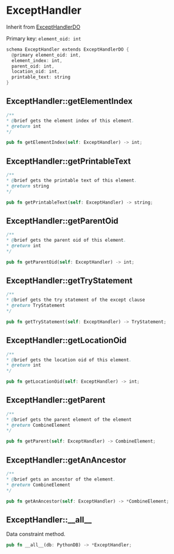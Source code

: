 # ExceptHandler

Inherit from [ExceptHandlerDO](./ExceptHandlerDO.md)

Primary key: `element_oid: int`

```rust
schema ExceptHandler extends ExceptHandlerDO {
  @primary element_oid: int,
  element_index: int,
  parent_oid: int,
  location_oid: int,
  printable_text: string
}
```
## ExceptHandler::getElementIndex

```java
/**
* @brief gets the element index of this element.
* @return int
*/
```
```rust
pub fn getElementIndex(self: ExceptHandler) -> int;
```
## ExceptHandler::getPrintableText

```java
/**
* @brief gets the printable text of this element.
* @return string
*/
```
```rust
pub fn getPrintableText(self: ExceptHandler) -> string;
```
## ExceptHandler::getParentOid

```java
/**
* @brief gets the parent oid of this element.
* @return int
*/
```
```rust
pub fn getParentOid(self: ExceptHandler) -> int;
```
## ExceptHandler::getTryStatement

```java
/**
* @brief gets the try statement of the except clause
* @return TryStatement 
*/
```
```rust
pub fn getTryStatement(self: ExceptHandler) -> TryStatement;
```
## ExceptHandler::getLocationOid

```java
/**
* @brief gets the location oid of this element.
* @return int
*/
```
```rust
pub fn getLocationOid(self: ExceptHandler) -> int;
```
## ExceptHandler::getParent

```java
/**
* @brief gets the parent element of the element
* @return CombineElement 
*/
```
```rust
pub fn getParent(self: ExceptHandler) -> CombineElement;
```
## ExceptHandler::getAnAncestor

```java
/**
* @brief gets an ancestor of the element.
* @return CombineElement 
*/
```
```rust
pub fn getAnAncestor(self: ExceptHandler) -> *CombineElement;
```
## ExceptHandler::\_\_all\_\_

Data constraint method.

```rust
pub fn __all__(db: PythonDB) -> *ExceptHandler;
```
